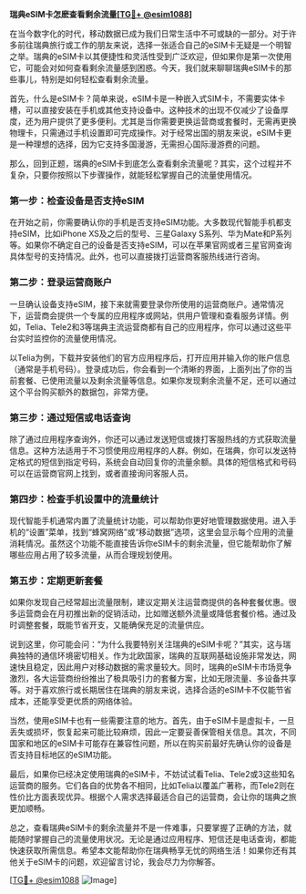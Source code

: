 **瑞典eSIM卡怎麽查看剩余流量[[TG💪+ @esim1088](https://t.me/s/esim1088)]**

在当今数字化的时代，移动数据已成为我们日常生活中不可或缺的一部分。对于许多前往瑞典旅行或工作的朋友来说，选择一张适合自己的eSIM卡无疑是一个明智之举。瑞典的eSIM卡以其便捷性和灵活性受到广泛欢迎，但如果你是第一次使用它，可能会对如何查看剩余流量感到困惑。今天，我们就来聊聊瑞典eSIM卡的那些事儿，特别是如何轻松查看剩余流量。

首先，什么是eSIM卡？简单来说，eSIM卡是一种嵌入式SIM卡，不需要实体卡槽，可以直接安装在手机或其他支持设备中。这种技术的出现不仅减少了设备厚度，还为用户提供了更多便利。尤其是当你需要更换运营商或套餐时，无需再更换物理卡，只需通过手机设置即可完成操作。对于经常出国的朋友来说，eSIM卡更是一种理想的选择，因为它支持多国漫游，无需担心国际漫游费的问题。

那么，回到正题，瑞典的eSIM卡到底怎么查看剩余流量呢？其实，这个过程并不复杂，只要你按照以下步骤操作，就能轻松掌握自己的流量使用情况。

### **第一步：检查设备是否支持eSIM**
在开始之前，你需要确认你的手机是否支持eSIM功能。大多数现代智能手机都支持eSIM，比如iPhone XS及之后的型号、三星Galaxy S系列、华为Mate和P系列等。如果你不确定自己的设备是否支持eSIM，可以在苹果官网或者三星官网查询具体型号的支持情况。此外，也可以直接拨打运营商客服热线进行咨询。

### **第二步：登录运营商账户**
一旦确认设备支持eSIM，接下来就需要登录你所使用的运营商账户。通常情况下，运营商会提供一个专属的应用程序或网站，供用户管理和查看服务详情。例如，Telia、Tele2和3等瑞典主流运营商都有自己的应用程序，你可以通过这些平台实时监控你的流量使用情况。

以Telia为例，下载并安装他们的官方应用程序后，打开应用并输入你的账户信息（通常是手机号码）。登录成功后，你会看到一个清晰的界面，上面列出了你的当前套餐、已使用流量以及剩余流量等信息。如果你发现剩余流量不足，还可以通过这个平台购买额外的数据包，非常方便。

### **第三步：通过短信或电话查询**
除了通过应用程序查询外，你还可以通过发送短信或拨打客服热线的方式获取流量信息。这种方法适用于不习惯使用应用程序的人群。例如，在瑞典，你可以发送特定格式的短信到指定号码，系统会自动回复你的流量余额。具体的短信格式和号码可以在运营商官网上找到，或者直接询问客服人员。

### **第四步：检查手机设置中的流量统计**
现代智能手机通常内置了流量统计功能，可以帮助你更好地管理数据使用。进入手机的“设置”菜单，找到“蜂窝网络”或“移动数据”选项，这里会显示每个应用的流量消耗情况。虽然这个功能不能直接告诉你eSIM卡的剩余流量，但它能帮助你了解哪些应用占用了较多流量，从而合理规划使用。

### **第五步：定期更新套餐**
如果你发现自己经常超出流量限制，建议定期关注运营商提供的各种套餐优惠。很多运营商会在月初推出新的促销活动，比如赠送额外流量或降低套餐价格。通过及时调整套餐，既能节省开支，又能确保充足的流量供应。

说到这里，你可能会问：“为什么我要特别关注瑞典的eSIM卡呢？”其实，这与瑞典独特的通信环境密切相关。作为北欧国家，瑞典的互联网基础设施非常发达，网速快且稳定，因此用户对移动数据的需求量较大。同时，瑞典的eSIM卡市场竞争激烈，各大运营商纷纷推出了极具吸引力的套餐方案，比如无限流量、多设备共享等。对于喜欢旅行或长期居住在瑞典的朋友来说，选择合适的eSIM卡不仅能节省成本，还能享受更优质的网络体验。

当然，使用eSIM卡也有一些需要注意的地方。首先，由于eSIM卡是虚拟卡，一旦丢失或损坏，恢复起来可能比较麻烦，因此一定要妥善保管相关信息。其次，不同国家和地区的eSIM卡可能存在兼容性问题，所以在购买前最好先确认你的设备是否支持目标地区的eSIM功能。

最后，如果你已经决定使用瑞典的eSIM卡，不妨试试看Telia、Tele2或3这些知名运营商的服务。它们各自的优势各不相同，比如Telia以覆盖广著称，而Tele2则在性价比方面表现优异。根据个人需求选择最适合自己的运营商，会让你的瑞典之旅更加顺畅。

总之，查看瑞典eSIM卡的剩余流量并不是一件难事，只要掌握了正确的方法，就能随时掌握自己的流量使用状况。无论是通过应用程序、短信还是电话查询，都能快速获取所需信息。希望本文能帮助你在瑞典畅享无忧的网络生活！如果你还有其他关于eSIM卡的问题，欢迎留言讨论，我会尽力为你解答。

[[TG💪+ @esim1088](https://t.me/s/esim1088) ![Image](https://i.postimg.cc/4NQfJmqS/Snipaste-2025-05-13-00-14-12.png)]